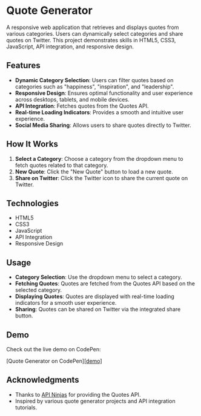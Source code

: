 # Quote Generator

A responsive web application that retrieves and displays quotes from various categories. Users can dynamically select categories and share quotes on Twitter. This project demonstrates skills in HTML5, CSS3, JavaScript, API integration, and responsive design.

## Features

- **Dynamic Category Selection**: Users can filter quotes based on categories such as "happiness", "inspiration", and "leadership".
- **Responsive Design**: Ensures optimal functionality and user experience across desktops, tablets, and mobile devices.
- **API Integration**: Fetches quotes from the Quotes API.
- **Real-time Loading Indicators**: Provides a smooth and intuitive user experience.
- **Social Media Sharing**: Allows users to share quotes directly to Twitter.

## How It Works

1. **Select a Category**: Choose a category from the dropdown menu to fetch quotes related to that category.
2. **New Quote**: Click the "New Quote" button to load a new quote.
3. **Share on Twitter**: Click the Twitter icon to share the current quote on Twitter.

## Technologies

- HTML5
- CSS3
- JavaScript
- API Integration
- Responsive Design

## Usage

- **Category Selection**: Use the dropdown menu to select a category.
- **Fetching Quotes**: Quotes are fetched from the Quotes API based on the selected category.
- **Displaying Quotes**: Quotes are displayed with real-time loading indicators for a smooth user experience.
- **Sharing**: Quotes can be shared on Twitter via the integrated share button.

## Demo

Check out the live demo on CodePen:

[Quote Generator on CodePen][[demo]](<https://codepen.io/Subeom-Kang/full/oNOpYvw>)

## Acknowledgments

- Thanks to [API Ninjas](https://api-ninjas.com) for providing the Quotes API.
- Inspired by various quote generator projects and API integration tutorials.
